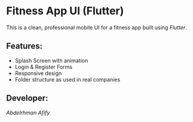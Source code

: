 # Fitness App UI (Flutter)

This is a clean, professional mobile UI for a fitness app built using *Flutter*.

## Features:
- Splash Screen with animation
- Login & Register Forms
- Responsive design
- Folder structure as used in real companies

## Developer:
*Abdelrhman Afify*
